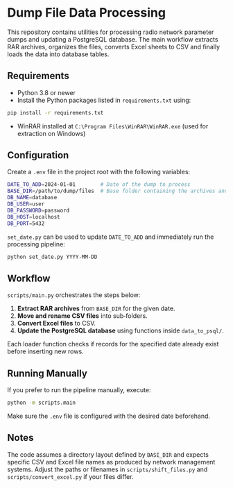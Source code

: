 # Dump File Data Processing

This repository contains utilities for processing radio network parameter dumps and updating a PostgreSQL database.  The main workflow extracts RAR archives, organizes the files, converts Excel sheets to CSV and finally loads the data into database tables.

## Requirements

- Python 3.8 or newer
- Install the Python packages listed in `requirements.txt` using:

```bash
pip install -r requirements.txt
```

- WinRAR installed at `C:\Program Files\WinRAR\WinRAR.exe` (used for extraction on Windows)

## Configuration

Create a `.env` file in the project root with the following variables:

```bash
DATE_TO_ADD=2024-01-01        # Date of the dump to process
BASE_DIR=/path/to/dump/files  # Base folder containing the archives and output directories
DB_NAME=database
DB_USER=user
DB_PASSWORD=password
DB_HOST=localhost
DB_PORT=5432
```

`set_date.py` can be used to update `DATE_TO_ADD` and immediately run the processing pipeline:

```bash
python set_date.py YYYY-MM-DD
```

## Workflow

`scripts/main.py` orchestrates the steps below:

1. **Extract RAR archives** from `BASE_DIR` for the given date.
2. **Move and rename CSV files** into sub‑folders.
3. **Convert Excel files** to CSV.
4. **Update the PostgreSQL database** using functions inside `data_to_psql/`.

Each loader function checks if records for the specified date already exist before inserting new rows.

## Running Manually

If you prefer to run the pipeline manually, execute:

```bash
python -m scripts.main
```

Make sure the `.env` file is configured with the desired date beforehand.

## Notes

The code assumes a directory layout defined by `BASE_DIR` and expects specific CSV and Excel file names as produced by network management systems.  Adjust the paths or filenames in `scripts/shift_files.py` and `scripts/convert_excel.py` if your files differ.

